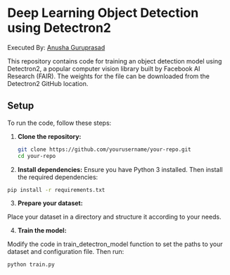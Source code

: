 # Deep Learning Object Detection using Detectron2

Executed By: [Anusha Guruprasad](https://www.linkedin.com/in/anusha-guruprasad/)

This repository contains code for training an object detection model using Detectron2, a popular computer vision library built by Facebook AI Research (FAIR). The weights for the file can be downloaded from the Detectron2 GitHub location.

## Setup

To run the code, follow these steps:

1. **Clone the repository:**

   ```bash
   git clone https://github.com/yourusername/your-repo.git
   cd your-repo
   
2. **Install dependencies:**
Ensure you have Python 3 installed. Then install the required dependencies:

```bash
pip install -r requirements.txt
```

3. **Prepare your dataset:**

Place your dataset in a directory and structure it according to your needs.

4. **Train the model:**

Modify the code in train_detectron_model function to set the paths to your dataset and configuration file. Then run:

```bash
python train.py
```





